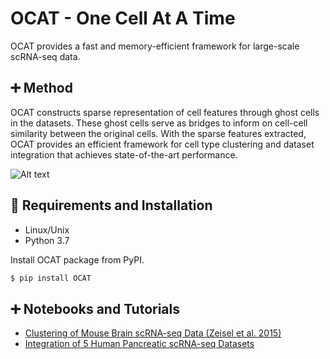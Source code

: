 # OCAT - One Cell At A Time
OCAT provides a fast and memory-efficient framework for large-scale scRNA-seq data. 

## :heavy_plus_sign: Method
OCAT constructs sparse representation of cell features through ghost cells in the datasets. These ghost cells serve as bridges to inform on cell-cell similarity between the original cells. With the sparse features extracted, OCAT provides an efficient framework for cell type clustering and dataset integration that achieves state-of-the-art performance.

![Alt text](https://github.com/bowang-lab/OCAT/blob/master/img/Figure_1_August9.png)

## :triangular_ruler: Requirements and Installation
* Linux/Unix
* Python 3.7

Install OCAT package from PyPI.
```bash
$ pip install OCAT
```

## :heavy_plus_sign: Notebooks and Tutorials
* [Clustering of Mouse Brain scRNA-seq Data (Zeisel et al. 2015)](https://github.com/bowang-lab/OCAT/blob/master/vignettes/Clustering/Zeisel_2015_clustering.ipynb)
* [Integration of 5 Human Pancreatic scRNA-seq Datasets](https://github.com/bowang-lab/OCAT/blob/master/vignettes/Integration/Pancreas_integration.ipynb)

